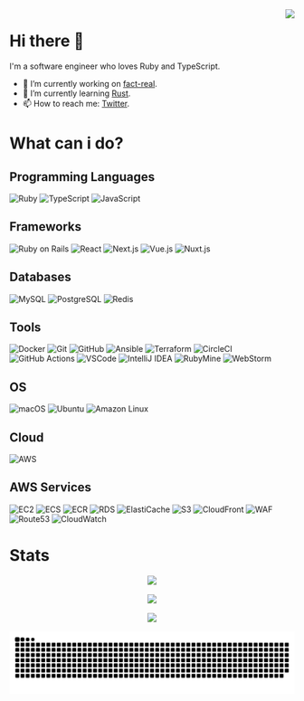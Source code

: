 <!--
**mametora/mametora** is a ✨ _special_ ✨ repository because its `README.md` (this file) appears on your GitHub profile.

Here are some ideas to get you started:

- 🔭 I’m currently working on ...
- 🌱 I’m currently learning ...
- 👯 I’m looking to collaborate on ...
- 🤔 I’m looking for help with ...
- 💬 Ask me about ...
- 📫 How to reach me: ...
- 😄 Pronouns: ...
- ⚡ Fun fact: ...
-->

<img src="https://count.getloli.com/get/@mametora?theme=rule34" align="right" height="70" />

# Hi there 👋

I'm a software engineer who loves Ruby and TypeScript.

- 🔭 I’m currently working on [fact-real](https://www.fact-real.com).
- 🌱 I’m currently learning [Rust](https://www.rust-lang.org/).
- 📫 How to reach me: [Twitter](https://twitter.com/mmtrum).

# What can i do?

## Programming Languages

![Ruby](https://img.shields.io/badge/-Ruby-CC342D?style=flat-square&logo=Ruby&logoColor=white)
![TypeScript](https://img.shields.io/badge/-TypeScript-3178C6?style=flat-square&logo=TypeScript&logoColor=white)
![JavaScript](https://img.shields.io/badge/-JavaScript-F7DF1E?style=flat-square&logo=JavaScript&logoColor=black)

## Frameworks

![Ruby on Rails](https://img.shields.io/badge/-Ruby_on_Rails-CC0000?style=flat-square&logo=Ruby-on-Rails&logoColor=white)
![React](https://img.shields.io/badge/-React-61DAFB?style=flat-square&logo=React&logoColor=black)
![Next.js](https://img.shields.io/badge/-Next.js-000000?style=flat-square&logo=Next.js&logoColor=white)
![Vue.js](https://img.shields.io/badge/-Vue.js-4FC08D?style=flat-square&logo=Vue.js&logoColor=white)
![Nuxt.js](https://img.shields.io/badge/-Nuxt.js-00C58E?style=flat-square&logo=Nuxt.js&logoColor=white)

## Databases

![MySQL](https://img.shields.io/badge/-MySQL-4479A1?style=flat-square&logo=MySQL&logoColor=white)
![PostgreSQL](https://img.shields.io/badge/-PostgreSQL-336791?style=flat-square&logo=PostgreSQL&logoColor=white)
![Redis](https://img.shields.io/badge/-Redis-DC382D?style=flat-square&logo=Redis&logoColor=white)

## Tools

![Docker](https://img.shields.io/badge/-Docker-2496ED?style=flat-square&logo=Docker&logoColor=white)
![Git](https://img.shields.io/badge/-Git-F05032?style=flat-square&logo=Git&logoColor=white)
![GitHub](https://img.shields.io/badge/-GitHub-181717?style=flat-square&logo=GitHub&logoColor=white)
![Ansible](https://img.shields.io/badge/-Ansible-EE0000?style=flat-square&logo=Ansible&logoColor=white)
![Terraform](https://img.shields.io/badge/-Terraform-623CE4?style=flat-square&logo=Terraform&logoColor=white)
![CircleCI](https://img.shields.io/badge/-CircleCI-343434?style=flat-square&logo=CircleCI&logoColor=white)
![GitHub Actions](https://img.shields.io/badge/-GitHub_Actions-2088FF?style=flat-square&logo=GitHub-Actions&logoColor=white)
![VSCode](https://img.shields.io/badge/-VSCode-007ACC?style=flat-square&logo=Visual-Studio-Code&logoColor=white)
![IntelliJ IDEA](https://img.shields.io/badge/-IntelliJ_IDEA-000000?style=flat-square&logo=IntelliJ-IDEA&logoColor=white)
![RubyMine](https://img.shields.io/badge/-RubyMine-000000?style=flat-square&logo=RubyMine&logoColor=white)
![WebStorm](https://img.shields.io/badge/-WebStorm-000000?style=flat-square&logo=WebStorm&logoColor=white)

## OS

![macOS](https://img.shields.io/badge/-macOS-999999?style=flat-square&logo=macOS&logoColor=white)
![Ubuntu](https://img.shields.io/badge/-Ubuntu-E95420?style=flat-square&logo=Ubuntu&logoColor=white)
![Amazon Linux](https://img.shields.io/badge/-Amazon_Linux-232F3E?style=flat-square&logo=Amazon-Linux&logoColor=white)

## Cloud

![AWS](https://img.shields.io/badge/-AWS-232F3E?style=flat-square&logo=Amazon-AWS&logoColor=white)

## AWS Services

![EC2](https://img.shields.io/badge/-EC2-232F3E?style=flat-square&logo=Amazon-EC2&logoColor=white)
![ECS](https://img.shields.io/badge/-ECS-232F3E?style=flat-square&logo=Amazon-ECS&logoColor=white)
![ECR](https://img.shields.io/badge/-ECR-232F3E?style=flat-square&logo=Amazon-ECR&logoColor=white)
![RDS](https://img.shields.io/badge/-RDS-232F3E?style=flat-square&logo=Amazon-RDS&logoColor=white)
![ElastiCache](https://img.shields.io/badge/-ElastiCache-232F3E?style=flat-square&logo=Amazon-ElastiCache&logoColor=white)
![S3](https://img.shields.io/badge/-S3-232F3E?style=flat-square&logo=Amazon-S3&logoColor=white)
![CloudFront](https://img.shields.io/badge/-CloudFront-232F3E?style=flat-square&logo=Amazon-CloudFront&logoColor=white)
![WAF](https://img.shields.io/badge/-WAF-232F3E?style=flat-square&logo=Amazon-WAF&logoColor=white)
![Route53](https://img.shields.io/badge/-Route53-232F3E?style=flat-square&logo=Amazon-Route53&logoColor=white)
![CloudWatch](https://img.shields.io/badge/-CloudWatch-232F3E?style=flat-square&logo=Amazon-CloudWatch&logoColor=white)

# Stats

<p align="center">
  <picture>
    <source
      srcset="https://github-readme-stats.vercel.app/api?username=mametora&count_private=true&show_icons=true&theme=dark"
      media="(prefers-color-scheme: dark)" />
    <source srcset="https://github-readme-stats.vercel.app/api?username=mametora&count_private=true&show_icons=true"
      media="(prefers-color-scheme: light), (prefers-color-scheme: no-preference)" />
    <img src="https://github-readme-stats.vercel.app/api?username=mametora&count_private=true&show_icons=true" />
  </picture>
</p>

<p align="center">
  <picture>
    <source srcset="https://github-readme-stats.vercel.app/api/top-langs/?username=mametora&theme=dark"
      media="(prefers-color-scheme: dark)" />
    <source srcset="https://github-readme-stats.vercel.app/api/top-langs/?username=mametora"
      media="(prefers-color-scheme: light), (prefers-color-scheme: no-preference)" />
    <img src="https://github-readme-stats.vercel.app/api/top-langs/?username=mametora" />
  </picture>
</p>

<p align="center">
  <picture>
    <source srcset="https://github-readme-stats.vercel.app/api/wakatime?username=mametora&theme=dark"
      media="(prefers-color-scheme: dark)" />
    <source srcset="https://github-readme-stats.vercel.app/api/wakatime?username=mametora"
      media="(prefers-color-scheme: light), (prefers-color-scheme: no-preference)" />
    <img src="https://github-readme-stats.vercel.app/api/wakatime?username=mametora" />
  </picture>
</p>

<p align="center">
    <picture>
        <source media="(prefers-color-scheme: dark)"
        srcset="https://raw.githubusercontent.com/mametora/mametora/output/github-contribution-grid-snake-dark.svg">
        <source media="(prefers-color-scheme: light)"
        srcset="https://raw.githubusercontent.com/mametora/mametora/output/github-contribution-grid-snake.svg">
        <img alt="github contribution grid snake animation"
        src="https://raw.githubusercontent.com/mametora/mametora/output/github-contribution-grid-snake.svg">
    </picture>
</p>
